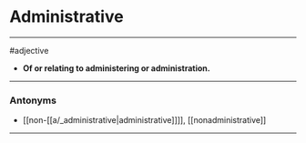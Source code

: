# Administrative
---
#adjective
- **Of or relating to administering or administration.**
---
### Antonyms
- [[non-[[a/_administrative|administrative]]]], [[nonadministrative]]
---
